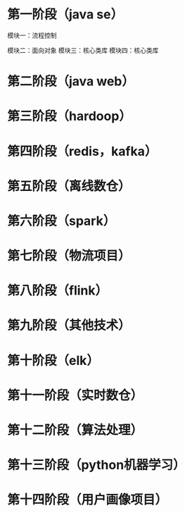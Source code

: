# 第一阶段（java se）
模块一：流程控制



模块二：面向对象
模块三：核心类库
模块四：核心类库

# 第二阶段（java web）

# 第三阶段（hardoop）

# 第四阶段（redis，kafka）

# 第五阶段（离线数仓）

# 第六阶段（spark）

# 第七阶段（物流项目）

# 第八阶段（flink）

# 第九阶段（其他技术）

# 第十阶段（elk）

# 第十一阶段（实时数仓）

# 第十二阶段（算法处理）

# 第十三阶段（python机器学习）

# 第十四阶段（用户画像项目）